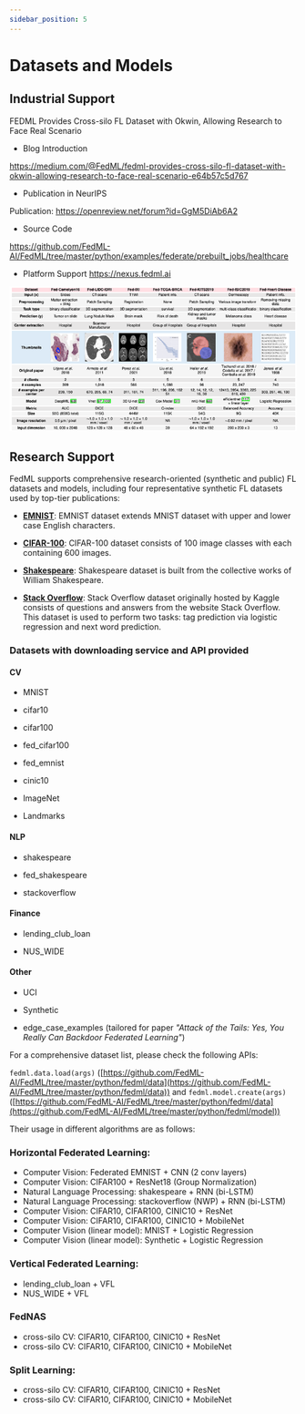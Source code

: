 ```yaml
---
sidebar_position: 5
---
```



# Datasets and Models

## Industrial Support

FEDML Provides Cross-silo FL Dataset with Okwin, Allowing Research to Face Real Scenario

- Blog Introduction

https://medium.com/@FedML/fedml-provides-cross-silo-fl-dataset-with-okwin-allowing-research-to-face-real-scenario-e64b57c5d767

- Publication in NeurIPS

Publication: https://openreview.net/forum?id=GgM5DiAb6A2

- Source Code

https://github.com/FedML-AI/FedML/tree/master/python/examples/federate/prebuilt_jobs/healthcare

- Platform Support
https://nexus.fedml.ai


![FEDML Provides Cross-silo FL Dataset with Okwin, Allowing Research to Face Real Scenario](./_static//image/owkin.png)


## Research Support

FedML supports comprehensive research-oriented (synthetic and public) FL datasets and models, including four representative synthetic FL datasets used by top-tier publications:

 - **[EMNIST](https://github.com/FedML-AI/FedML/tree/master/python/fedml/data/FederatedEMNIST)**:
EMNIST dataset extends MNIST dataset with upper and lower case English characters. 


- **[CIFAR-100](https://github.com/FedML-AI/FedML/tree/master/python/fedml/data/cifar100)**:
CIFAR-100 dataset consists of 100 image classes with each containing 600 images. 

- **[Shakespeare](https://github.com/FedML-AI/FedML/tree/master/python/fedml/data/fed_shakespeare)**:
Shakespeare dataset is built from the collective works of William Shakespeare. 

- **[Stack Overflow](https://github.com/FedML-AI/FedML/tree/master/python/fedml/data/stackoverflow)**:
Stack Overflow dataset originally hosted by Kaggle consists of questions and answers from the website Stack Overflow. This dataset is used to perform two tasks: tag prediction via logistic regression and next word prediction. 

### Datasets with downloading service and API provided

#### CV

- MNIST

- cifar10

- cifar100

- fed_cifar100

- fed_emnist

- cinic10

- ImageNet

- Landmarks

#### NLP

- shakespeare

- fed_shakespeare

- stackoverflow


#### Finance

- lending_club_loan

- NUS_WIDE

#### Other

- UCI

- Synthetic

- edge_case_examples (tailored for paper *"Attack of the Tails: Yes, You Really Can Backdoor Federated Learning"*)


For a comprehensive dataset list, please check the following APIs:

`fedml.data.load(args)` ([https://github.com/FedML-AI/FedML/tree/master/python/fedml/data](https://github.com/FedML-AI/FedML/tree/master/python/fedml/data)) and 
`fedml.model.create(args)` ([https://github.com/FedML-AI/FedML/tree/master/python/fedml/data](https://github.com/FedML-AI/FedML/tree/master/python/fedml/model))


Their usage in different algorithms are as follows:
### Horizontal Federated Learning:

- Computer Vision: Federated EMNIST + CNN (2 conv layers)
- Computer Vision: CIFAR100 + ResNet18 (Group Normalization)
- Natural Language Processing: shakespeare + RNN (bi-LSTM)
- Natural Language Processing: stackoverflow (NWP) + RNN (bi-LSTM)
- Computer Vision: CIFAR10, CIFAR100, CINIC10 + ResNet
- Computer Vision: CIFAR10, CIFAR100, CINIC10 + MobileNet
- Computer Vision (linear model): MNIST + Logistic Regression
- Computer Vision (linear model): Synthetic + Logistic Regression



### Vertical Federated Learning:
- lending_club_loan + VFL
- NUS_WIDE + VFL

### FedNAS
- cross-silo CV: CIFAR10, CIFAR100, CINIC10 + ResNet
- cross-silo CV: CIFAR10, CIFAR100, CINIC10 + MobileNet

### Split Learning:
- cross-silo CV: CIFAR10, CIFAR100, CINIC10 + ResNet
- cross-silo CV: CIFAR10, CIFAR100, CINIC10 + MobileNet
